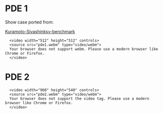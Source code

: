 # PDE 1

Show case ported from:

[Kuramoto-Sivashinksy-benchmark](https://github.com/johnfgibson/julia-pde-benchmark/blob/master/1-Kuramoto-Sivashinksy-benchmark.ipynb)


```@raw html
  <video width="512" height="512" controls>
  <source src="pde1.webm" type="video/webm">
  Your browser does not support webm. Please use a modern browser like Chrome or Firefox.
  </video>
```


# PDE 2

```@raw html
  <video width="960" height="540" controls>
  <source src="pde2.webm" type="video/webm">
  Your browser does not support the video tag. Please use a modern browser like Chrome or Firefox.
  </video>
```

